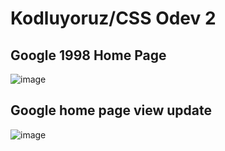 # Kodluyoruz/CSS Odev 2

## Google 1998 Home Page 

![image](https://user-images.githubusercontent.com/97742178/210106977-50b1b592-96fa-4ef1-9e85-25658d19a153.png)


## Google home page view update

![image](https://user-images.githubusercontent.com/97742178/210135342-967f67b5-44e3-4e4b-9cd3-0e532e6b521e.png)
